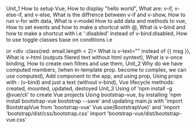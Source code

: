 Unit_1
How to setup Vue,
How to display "hello world",
What are: v-if, v-else-if, and v-else,
What is the diffrence between v-if and v-show,
How to run v-for with data,
What is v-model 
How to add data and methods to vue,
How to set events and how to make a shortcut with @,
What is v-bind and how to make a shortcut with i.e ':disabled' instead of v-bind:disabled,
How to use toggle classes base on conditions i.e <div :class="[email.length < 2 ? 'red' : 'green']"> or <div :class{red: email.length < 2}>
What is v-text="" instead of {{ msg }},
What is v-html (outputs filered text without html syntext),
What is v-once binding,
How to create own filtres and use them,
Unit_2
Why do we have computed members, (when in-template prop. become to complex, we can use computed),
Add component to the app, and using prop,
Using props with : (v-bind) and just a text (without v-bind),
Vue lifecycle methods: created, mounted, updated, destoyed
Unit_3
Using of 'npm install -g @vue/cli' to create Vue projects
Using bootstrap-vue, by installing 'npm install bootstrap-vue bootstrap --save' and updating main.js with 
	'import BootstrapVue from 'bootstrap-vue'
	Vue.use(BootstrapVue)'
	and
	'import 'bootstrap/dist/css/bootstrap.css'
	import 'bootstrap-vue/dist/bootstrap-vue.css'
